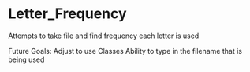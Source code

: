 # Letter_Frequency
Attempts to take file and find frequency each letter is used

Future Goals:
Adjust to use Classes
Ability to type in the filename that is being used

